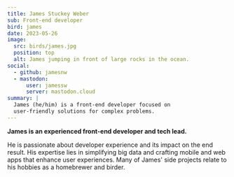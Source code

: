 ```yaml
---
title: James Stuckey Weber
sub: Front-end developer
bird: james
date: 2023-05-26
image:
  src: birds/james.jpg
  position: top
  alt: James jumping in front of large rocks in the ocean.
social:
  - github: jamesnw
  - mastodon:
      user: jamessw
      server: mastodon.cloud
summary: |
  James (he/him) is a front-end developer focused on
  user-friendly solutions for complex problems.
---
```


**James is an experienced front-end developer and tech lead.**

He is passionate about developer experience and its impact on the end result.
His expertise lies in simplifying big data and crafting mobile and web apps that
enhance user experiences. Many of James' side projects relate to his hobbies as
a homebrewer and birder.
